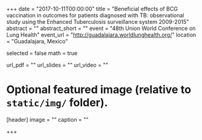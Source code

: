 +++
date = "2017-10-11T00:00:00"
title = "Beneficial effects of BCG vaccination in outcomes for patients diagnosed with TB: observational study using the Enhanced Tuberculosis surveillance system 2009-2015"
abstract = ""
abstract_short = ""
event = "48th Union World Conference on Lung Health"
event_url = "http://guadalajara.worldlunghealth.org/"
location = "Guadalajara, Mexico"

selected = false
math = true

url_pdf = ""
url_slides = ""
url_video = ""

# Optional featured image (relative to `static/img/` folder).
[header]
image = ""
caption = ""

+++
